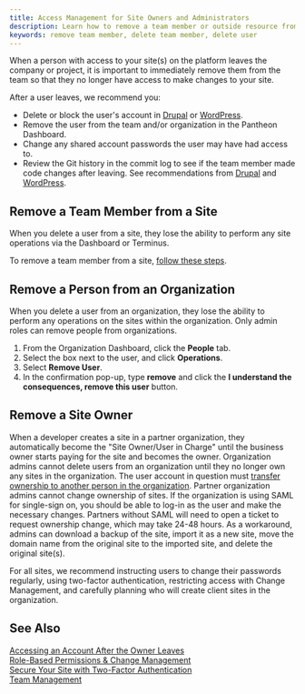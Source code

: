 ```yaml
---
title: Access Management for Site Owners and Administrators
description: Learn how to remove a team member or outside resource from a site.
keywords: remove team member, delete team member, delete user
---
```


When a person with access to your site(s) on the platform leaves the company or project, it is important to immediately remove them from the team so that they no longer have access to make changes to your site.

After a user leaves, we recommend you:

- Delete or block the user's account in [Drupal](https://www.drupal.org/node/627158) or [WordPress](https://codex.wordpress.org/Users_Users_SubPanel).
- Remove the user from the team and/or organization in the Pantheon Dashboard.
- Change any shared account passwords the user may have had access to.
- Review the Git history in the commit log to see if the team member made code changes after leaving. See recommendations from [Drupal](https://www.drupal.org/node/2365547) and [WordPress](https://codex.wordpress.org/FAQ_My_site_was_hacked).

## Remove a Team Member from a Site
When you delete a user from a site, they lose the ability to perform any site operations via the Dashboard or Terminus.

To remove a team member from a site, [follow these steps](/docs/team-management/#remove-a-team-member).

## Remove a Person from an Organization
When you delete a user from an organization, they lose the ability to perform any operations on the sites within the organization. Only admin roles can remove people from organizations.

1. From the Organization Dashboard, click the **People** tab.
2. Select the box next to the user, and click **Operations**.
3. Select **Remove User**.
4. In the confirmation pop-up, type **remove** and click the **I understand the consequences, remove this user** button.

## Remove a Site Owner

When a developer creates a site in a partner organization, they automatically become the "Site Owner/User in Charge" until the business owner starts paying for the site and becomes the owner. Organization admins cannot delete users from an organization until they no longer own any sites in the organization. The user account in question must [transfer ownership to another person in the organization](/docs/change-management/#change-site-owner). Partner organization admins cannot change ownership of sites. If the organization is using SAML for single-sign on, you should be able to log-in as the user and make the necessary changes. Partners without SAML will need to open a ticket to request ownership change, which may take 24-48 hours. As a workaround, admins can download a backup of the site, import it as a new site, move the domain name from the original site to the imported site, and delete the original site(s).

For all sites, we recommend instructing users to change their passwords regularly, using two-factor authentication, restricting access with Change Management, and carefully planning who will create client sites in the organization.

## See Also
[Accessing an Account After the Owner Leaves](/docs/site-access/)  
[Role-Based Permissions & Change Management](/docs/change-management/)  
[Secure Your Site with Two-Factor Authentication](/docs/guides/two-factor-authentication/)  
[Team Management](/docs/team-management)
